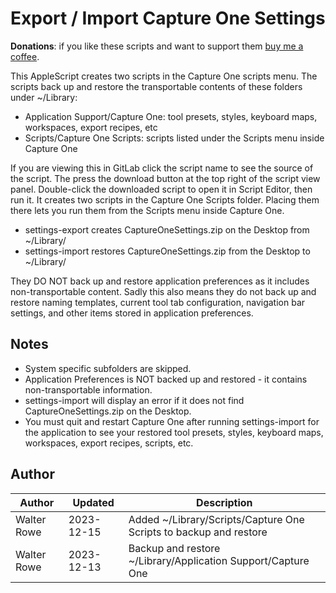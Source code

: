 # Export / Import Capture One Settings

**Donations**: if you like these scripts and want to support them [buy me a coffee](https://buymeacoffee.com/walterrowe).

This AppleScript creates two scripts in the Capture One scripts menu. The scripts back up and restore the transportable contents of these folders under ~/Library:

- Application Support/Capture One: tool presets, styles, keyboard maps, workspaces, export recipes, etc
- Scripts/Capture One Scripts: scripts listed under the Scripts menu inside Capture One

If you are viewing this in GitLab click the script name to see the source of the script. The press the download button at the top right of the script view panel. Double-click the downloaded script to open it in Script Editor, then run it. It creates two scripts in the Capture One Scripts folder. Placing them there lets you run them from the Scripts menu inside Capture One.

- settings-export creates CaptureOneSettings.zip on the Desktop from ~/Library/
- settings-import restores CaptureOneSettings.zip from the Desktop to ~/Library/

They DO NOT back up and restore application preferences as it includes non-transportable content. Sadly this also means they do not back up and restore naming templates, current tool tab configuration, navigation bar settings, and other items stored in application preferences.

## Notes

- System specific subfolders are skipped.
- Application Preferences is NOT backed up and restored - it contains non-transportable information.
- settings-import will display an error if it does not find CaptureOneSettings.zip on the Desktop.
- You must quit and restart Capture One after running settings-import for the application to see your restored tool presets, styles, keyboard maps, workspaces, export recipes, scripts, etc.

## Author

| Author | Updated | Description |
| --- | --- | --- |
| Walter Rowe | 2023-12-15 | Added ~/Library/Scripts/Capture One Scripts to backup and restore |
| Walter Rowe | 2023-12-13 | Backup and restore ~/Library/Application Support/Capture One |

